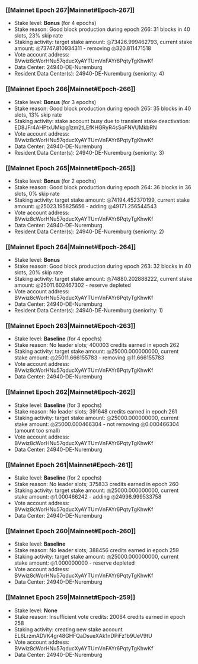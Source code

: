 ### [[Mainnet Epoch 267|Mainnet#Epoch-267]]
* Stake level: **Bonus** (for 4 epochs)
* Stake reason: Good block production during epoch 266: 31 blocks in 40 slots, 23% skip rate
* Staking activity: target stake amount: ◎73426.999462793, current stake amount: ◎73747.810934311 - removing ◎320.811471518
* Vote account address: BVwiz8cWorHNu57qducXyAYTUmVnFAYr6PqtyTgKhwKf
* Data Center: 24940-DE-Nuremburg
* Resident Data Center(s): 24940-DE-Nuremburg (seniority: 4)
### [[Mainnet Epoch 266|Mainnet#Epoch-266]]
* Stake level: **Bonus** (for 3 epochs)
* Stake reason: Good block production during epoch 265: 35 blocks in 40 slots, 13% skip rate
* Staking activity: stake account busy due to transient stake deactivation: ED8JFr4AHPtxUMkpg1zm2tLEfKHGRyR4sSoFNVUMkbRN
* Vote account address: BVwiz8cWorHNu57qducXyAYTUmVnFAYr6PqtyTgKhwKf
* Data Center: 24940-DE-Nuremburg
* Resident Data Center(s): 24940-DE-Nuremburg (seniority: 3)
### [[Mainnet Epoch 265|Mainnet#Epoch-265]]
* Stake level: **Bonus** (for 2 epochs)
* Stake reason: Good block production during epoch 264: 36 blocks in 36 slots, 0% skip rate
* Staking activity: target stake amount: ◎74194.452370199, current stake amount: ◎25023.195825656 - adding ◎49171.256544543
* Vote account address: BVwiz8cWorHNu57qducXyAYTUmVnFAYr6PqtyTgKhwKf
* Data Center: 24940-DE-Nuremburg
* Resident Data Center(s): 24940-DE-Nuremburg (seniority: 2)
### [[Mainnet Epoch 264|Mainnet#Epoch-264]]
* Stake level: **Bonus**
* Stake reason: Good block production during epoch 263: 32 blocks in 40 slots, 20% skip rate
* Staking activity: target stake amount: ◎74880.202888222, current stake amount: ◎25011.602467302 - reserve depleted
* Vote account address: BVwiz8cWorHNu57qducXyAYTUmVnFAYr6PqtyTgKhwKf
* Data Center: 24940-DE-Nuremburg
* Resident Data Center(s): 24940-DE-Nuremburg (seniority: 1)
### [[Mainnet Epoch 263|Mainnet#Epoch-263]]
* Stake level: **Baseline** (for 4 epochs)
* Stake reason: No leader slots; 400003 credits earned in epoch 262
* Staking activity: target stake amount: ◎25000.000000000, current stake amount: ◎25011.666155783 - removing ◎11.666155783
* Vote account address: BVwiz8cWorHNu57qducXyAYTUmVnFAYr6PqtyTgKhwKf
* Data Center: 24940-DE-Nuremburg
### [[Mainnet Epoch 262|Mainnet#Epoch-262]]
* Stake level: **Baseline** (for 3 epochs)
* Stake reason: No leader slots; 391648 credits earned in epoch 261
* Staking activity: target stake amount: ◎25000.000000000, current stake amount: ◎25000.000466304 - not removing ◎0.000466304 (amount too small)
* Vote account address: BVwiz8cWorHNu57qducXyAYTUmVnFAYr6PqtyTgKhwKf
* Data Center: 24940-DE-Nuremburg
### [[Mainnet Epoch 261|Mainnet#Epoch-261]]
* Stake level: **Baseline** (for 2 epochs)
* Stake reason: No leader slots; 375833 credits earned in epoch 260
* Staking activity: target stake amount: ◎25000.000000000, current stake amount: ◎1.000466242 - adding ◎24998.999533758
* Vote account address: BVwiz8cWorHNu57qducXyAYTUmVnFAYr6PqtyTgKhwKf
* Data Center: 24940-DE-Nuremburg
### [[Mainnet Epoch 260|Mainnet#Epoch-260]]
* Stake level: **Baseline**
* Stake reason: No leader slots; 388456 credits earned in epoch 259
* Staking activity: target stake amount: ◎25000.000000000, current stake amount: ◎1.000000000 - reserve depleted
* Vote account address: BVwiz8cWorHNu57qducXyAYTUmVnFAYr6PqtyTgKhwKf
* Data Center: 24940-DE-Nuremburg
### [[Mainnet Epoch 259|Mainnet#Epoch-259]]
* Stake level: **None**
* Stake reason: Insufficient vote credits: 20064 credits earned in epoch 258
* Staking activity: creating new stake account EL6LrzmADVK4gr48GHFQaDsueXAk1nDPiFz1b9UeV9tU
* Vote account address: BVwiz8cWorHNu57qducXyAYTUmVnFAYr6PqtyTgKhwKf
* Data Center: 24940-DE-Nuremburg